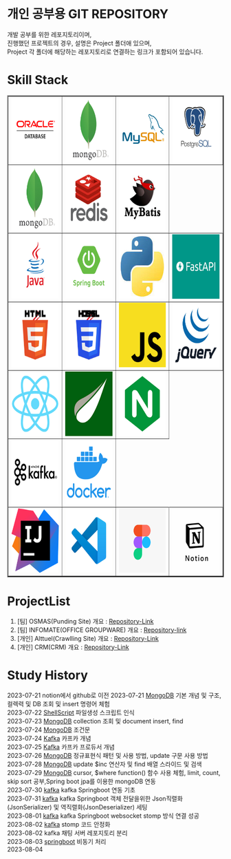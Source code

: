 # 개인 공부용 GIT REPOSITORY

개발 공부를 위한 레포지토리이며,  
진행했던 프로젝트의 경우, 설명은 Project 폴더애 있으며,  
Project 각 폴더에 해당하는 레포지토리로 연결하는 링크가 포함되어 있습니다.



# Skill Stack
<table border=2>
   <tr>
      <td><img src="/Resource/Logo/oracle.jpg" width=150 height=150></td>
      <td><img src="/Resource/Logo/mongodb.jpg" width=150 height=150></td>
      <td><img src="/Resource/Logo/mysql.jpg" width=150 height=150></td>
      <td><img src="/Resource/Logo/postgresql.jpg" width=150 height=150></td>
   </tr>
   <tr>
      <td><img src="/Resource/Logo/mongodb.jpg" width=150 height=150></td>
      <td><img src="/Resource/Logo/redis.jpg" width=150 height=150></td>
      <td><img src="/Resource/Logo/mybatis.jpg" width=150 height=150></td>
   </tr>
   <tr>
      <td><img src="/Resource/Logo/java.jpg" width=150 height=150></td>
      <td><img src="/Resource/Logo/springboot.jpg" width=150 height=150></td>
      <td><img src="/Resource/Logo/python.jpg" width=150 height=150></td>
      <td><img src="/Resource/Logo/fastapi.jpg" width=150 height=150></td>
   </tr>
   <tr>
      <td><img src="/Resource/Logo/html.jpg" width=150 height=150></td>
      <td><img src="/Resource/Logo/css.jpg" width=150 height=150></td>
      <td><img src="/Resource/Logo/js.jpg" width=150 height=150></td>
      <td><img src="/Resource/Logo/jqeury.jpg" width=150 height=150></td>
   </tr>
   <tr>
      <td><img src="/Resource/Logo/react.jpg" width=150 height=150></td>
      <td><img src="/Resource/Logo/Thyemleaf.jpg" width=150 height=150></td>
      <td><img src="/Resource/Logo/nginx.jpg" width=150 height=150></td>
   </tr>
   <tr>
      <td><img src="/Resource/Logo/kafka.jpg" width=150 height=150></td>
      <td><img src="/Resource/Logo/docker.jpg" width=150 height=150></td>
   </tr>
   <tr>
      <td><img src="/Resource/Logo/intelij.jpg" width=150 height=150></td>
      <td><img src="/Resource/Logo/vscode.jpg" width=150 height=150></td>
      <td><img src="/Resource/Logo/figma.jpg" width=150 height=150></td>
      <td><img src="/Resource/Logo/notion.jpg" width=150 height=150></td>
   </tr>
</table>

# ProjectList
1. [팀] OSMAS(Punding Site) 개요 : [Repository-Link](./Project/OSMAS/)
2. [팀] INFOMATE(OFFICE GROUPWARE) 개요 : [Repository-link](./Project/INFOMATE/)
3. [개인] Alttuel(Crawlling Site) 개요 : [Repository-Link](./Project/alttuel/)
4. [개인] CRM(CRM) 개요 : [Repository-Link](./Project/CRM/)



# Study History
2023-07-21 notion에서 github로 이전
2023-07-21 [MongoDB](./DB//NOSQL/MongoDB/) 기본 개념 및 구조, 컬렉력 및 DB 조회 및 insert 명령어 체험  
2023-07-22 [ShellScript](./Langauge/ShellScript/) 파일생성 스크립트 인식  
2023-07-23 [MongoDB](./DB//NOSQL/MongoDB/) collection 조회 및 document insert, find   
2023-07-24 [MongoDB](./DB//NOSQL/MongoDB/) 조건문  
2023-07-24 [Kafka](./Platform/Kafka/) 카프카 개념  
2023-07-25 [Kafka](./Platform/Kafka/) 카프카 프로듀서 개념  
2023-07-26 [MongoDB](./DB//NOSQL/MongoDB/) 정규표현식 패턴 및 사용 방법, update 구문 사용 방법  
2023-07-28 [MongoDB](./DB//NOSQL/MongoDB/) update $inc 연산자 및 find 배열 스라이드 및 검색  
2023-07-29 [MongoDB](./DB//NOSQL/MongoDB/) cursor, $where function() 함수 사용 체험, limit, count, skip sort 공부,Spring boot jpa를 이용한 mongoDB 연동  
2023-07-30 [kafka](./Platform/Kafka/99studyProject/02springboot/init/) kafka Springboot 연동 기초  
2023-07-31 [kafka](./Platform/Kafka/99studyProject/02springboot/init/) kafka Springboot 객체 전달을위한 Json직렬화(JsonSerializer) 및 역직렬화(JsonDeserializer) 세팅  
2023-08-01 [kafka](./Platform/Kafka/99studyProject/02springboot/init/) kafka Springboot websocket stomp 방식 연결 성공  
2023-08-02 [kafka](./Platform/Kafka/99studyProject/02springboot/init/) stomp 코드 안정화  
2023-08-02 kafka 채팅 서버 레포지토리 분리  
2023-08-03 [springboot](./Langauge/Java/Framework/Spring/async/) 비동기 처리  
2023-08-04 
